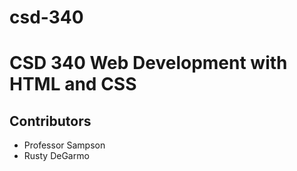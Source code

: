 # csd-340
# CSD 340 Web Development with HTML and CSS

## Contributors

* Professor Sampson
* Rusty DeGarmo



